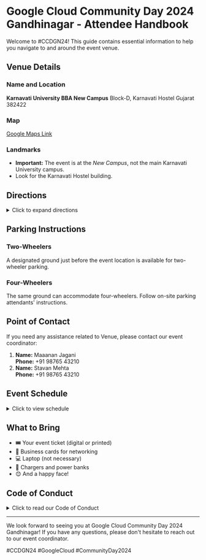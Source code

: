 # Google Cloud Community Day 2024 Gandhinagar - Attendee Handbook

Welcome to #CCDGN24! This guide contains essential information to help you navigate to and around the event venue.

## Venue Details

### Name and Location
**Karnavati University BBA New Campus**
Block-D, Karnavati Hostel
Gujarat 382422

### Map
[Google Maps Link](https://maps.app.goo.gl/en9VtRhCXVTKE9WAA)

### Landmarks
- **Important:** The event is at the *New Campus*, not the main Karnavati University campus.
- Look for the Karnavati Hostel building.

## Directions

<details>
<summary>Click to expand directions</summary>

1. Follow the Google Maps link above for turn-by-turn navigation.
2. Once you reach Karnavati University main entrance, continue past it.
3. Look for signs directing to the BBA New Campus.
4. The event venue (Block-D) will be near the Karnavati Hostel area.

</details>

## Parking Instructions

### Two-Wheelers
A designated ground just before the event location is available for two-wheeler parking.

### Four-Wheelers
The same ground can accommodate four-wheelers. Follow on-site parking attendants' instructions.

## Point of Contact

If you need any assistance related to Venue, please contact our event coordinator:

1. **Name:** Maaanan Jagani 
   <br>**Phone:** +91 98765 43210
2. **Name:** Stavan Mehta 
   <br>**Phone:** +91 98765 43210  


## Event Schedule

<details>
<summary>Click to view schedule</summary>

| Time | Activity | Speaker |
|------|----------|---------|
| 08:30 AM | Registration + Breakfast | - |
| 10:00 AM | Welcome note | Mehul Patel |
| 10:10 AM | Keynote | Rinkesh Bansal |
| 10:35 AM | Scaling your AI applications effortlessly using Cloud Run | Dharmesh Vaya |
| 11:20 AM | Multilingual RAG using Gemini and Elastic | Ashish Tiwari |
| 12:05 PM | Harnessing the Power of Google Cloud Functions for Serverless Architectures | Rajani Ekunde |
| 12:40 PM | Fun Activity/Surprise Sessions | Team CCDG |
| 01:20 PM | Security posture improvements for GCP | Runcy Oommen |
| 02:00 PM | Lunch Break | - |
| 03:15 PM | Exploring the Future: WASM & Kubernetes New Era Cloud-Native Application Deployment | Harsh Manvar |
| 04:00 PM | The Rise of Serverless Agents: A Beginner's Guide | Anubhav Singh |
| 04:45 PM | Building Multimodal Search with Gemini Vision model and RAG | Rishiraj Acharya |
| 05:30 PM | Closing Keynote | Mehul Patel |
| 06:00 PM | Hi Tea + Networking | - |

</details>

## What to Bring

- 🎟️ Your event ticket (digital or printed)
- 💼 Business cards for networking
- 💻 Laptop (not necessary)
- 🔌 Chargers and power banks
- 😊 And a happy face!

## Code of Conduct

<details>
<summary>Click to read our Code of Conduct</summary>

We are committed to providing a harassment-free and inclusive event experience for everyone regardless of gender, gender identity and expression, sexual orientation, disability, physical appearance, body size, race, age, religion, or nationality.

Go through the complete code of conduct : https://github.com/oscfcommunity/GCCD2024/blob/main/Community_Guidelines.md

</details>

---

We look forward to seeing you at Google Cloud Community Day 2024 Gandhinagar! If you have any questions, please don't hesitate to reach out to our event coordinator.

#CCDGN24 #GoogleCloud #CommunityDay2024
